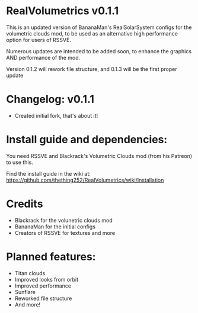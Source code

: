 # RealVolumetrics v0.1.1
This is an updated version of BananaMan's RealSolarSystem configs for the volumetric clouds mod, to be used as an alternative high performance option for users of RSSVE.

Numerous updates are intended to be added soon, to enhance the graphics AND performance of the mod.

Version 0.1.2 will rework file structure, and 0.1.3 will be the first proper update


# Changelog: v0.1.1
- Created initial fork, that's about it!

# Install guide and dependencies:

You need RSSVE and Blackrack's Volumetric Clouds mod (from his Patreon) to use this.

Find the install guide in the wiki at: https://github.com/thething252/RealVolumetrics/wiki/Installation

# Credits

- Blackrack for the volunetric clouds mod
- BananaMan for the initial configs
- Creators of RSSVE for textures and more 
  



# Planned features:

- Titan clouds
- Improved looks from orbit
- Improved performance
- Sunflare
- Reworked file structure
- And more!
  
